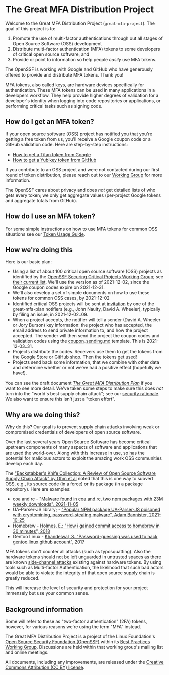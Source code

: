 # The Great MFA Distribution Project

Welcome to the Great MFA Distribution Project
(`great-mfa-project`).
The goal of this project is to:

1. Promote the use of multi-factor authentications through out all stages of Open Source Software (OSS) development
2. Distribute multi-factor authentication (MFA) tokens to
   some developers of critical open source software, and
2. Provide or point to information so help people *easily* use MFA tokens.

The OpenSSF is working with Google and GitHub who have generously offered to provide and distribute MFA tokens.
Thank you!

MFA tokens, also called keys, are hardware devices specifically for authentication.
These MFA tokens can be used in many applications in a developers workflow.  They help provide higher degrees
of validation for a developer's identity when logging into code repositories or applications, or performing 
critical tasks such as signing code.

## How do I get an MFA token?

If your open source software (OSS) project has notified you that
you're getting a free token from us,
you'll receive a Google coupon code or a GitHub validation code.
Here are step-by-step instructions:

* [How to get a Titan token from Google](getting-titan-token-from-google.md)
* [How to get a Yubikey token from GitHub](getting-yubikey-token-from-github.md)

If you contribute to an OSS project and were not contacted during our first round of
token distribution, please reach out to our [Working Group](openssf-wg-best-practices+owner@lists.openssf.org) for more information.

The OpenSSF cares about privacy and does *not* get detailed lists of
who gets every token; we only get aggregate values (per-project Google tokens
and aggregate totals from GitHub).

## How do I use an MFA token?

For some simple instructions on how to use MFA tokens for common OSS
situations see our [Token Usage Guide](guide/token-usage-guide.md).

## How we're doing this

Here is our basic plan:
* Using a list of about 100 critical open source software (OSS) projects
  as identified by the [OpenSSF Securing Critical Projects Working Group](https://github.com/ossf/wg-securing-critical-projects); see
  [their current list](https://docs.google.com/spreadsheets/d/1ONZ4qeMq8xmeCHX03lIgIYE4MEXVfVL6oj05lbuXTDM/edit#gid=0). We'll use the version as of
  2021-12-02, since the Google coupon codes expire on 2021-12-31.
* We'll also develop a set of simple documents on how to use these tokens
  for common OSS cases, by 2021-12-02
* Identified critical OSS projects will be sent at [invitation](./invitation.md) by one of the great-mfa-plan notifiers (e.g., John Naulty, David A. Wheeler), typically by filing an issue, in 2021-12-02..09.
* When a project accepts, the notifier will tell a sender (David A. Wheeler or Jory Burson) key information: the project who has accepted, the email address to send private information to, and how the project accepted. The sender will then send the project the coupon codes and validation codes using the [coupon_sending.md](./coupon_sending.md) template. This is 2021-12-03..31.
* Projects distribute the codes. Receivers use them to get the tokens from
  the Google Store or GitHub shop. Then the tokens get used!
* Projects send back some information, that we combine with other data
  and determine whether or not we've had a positive effect (hopefully we have!).

You can see the draft document
[*The Great MFA Distribution Plan*](https://docs.google.com/document/d/1Hhg4KcLCzEdd9ZcbdEviN0TIUTLyWDsIdF6B_hY3Xv0/edit) if you want to see more detail.
We've taken some steps to make sure this does *not* turn into
the "world's best supply chain attack"; see our
[security rationale](./security-rationale.md).
We also want to ensure this isn't just a "token effort".


## Why are we doing this?

Why do this? Our goal is to prevent supply chain attacks involving
weak or compromised credentials of developers of open source software.

Over the last several years Open Source Software has become critical upstream components 
of many aspects of software and applications that are used the world-over.  Along with this
increase in use, so has the potential for malicious actors to exploit the amazing work OSS
communities develop each day.  

The
["Backstabber's Knife Collection: A Review of Open Source Software Supply Chain Attack" by Ohm et al](https://arxiv.org/abs/2005.09535)
noted that this is one way to subvert OSS, e.g.,
its source code (in a force) or its package (in a package repository).
Here are examples:

* coa and rc - ["Malware found in coa and rc, two npm packages with 23M weekly downloads", 2021-11-05](https://therecord.media/malware-found-in-coa-and-rc-two-npm-packages-with-23m-weekly-downloads/)
* UA-Parser-JS library;  - ["Popular NPM package UA-Parser-JS poisoned with cryptomining, password-stealing malware", Adam Bannister, 2021-10-25](https://portswigger.net/daily-swig/popular-npm-package-ua-parser-js-poisoned-with-cryptomining-password-stealing-malware)
* Homebrew - [Holmes, E.: "How i gained commit access to homebrew in 30 minutes", 2018](https://medium.com/@vesirin/how-i-gained-commit-access-to-homebrew-in-30-minutes-2ae314df03ab)
* Gentoo Linux - [Khandelwal, S. "Password-guessing was used to hack gentoo linux github account", 2017]( https://thehackernews.com/2018/07/github-hacking-gentoo-linux.html)

MFA tokens don't counter all attacks (such as typosquatting). Also the hardware tokens should not be left unguarded in untrusted spaces as there are known [side-channel attacks](https://www.zdnet.com/article/new-side-channel-attack-can-recover-encryption-keys-from-google-titan-security-keys/) existing against hardware tokens. 
By using tools such as Multi-factor Authentication, the likelihood that such bad actors would be able to violate the integrity of that open source supply chain is greatly reduced.

This will increase the level of security and protection for your project immensely but use your common sense. 

## Background information

Some will refer to these as "two-factor authentication" (2FA) tokens,
however, for various reasons we're using the term "MFA" instead.

The Great MFA Distribution Project is a project of the Linux Foundation's
[Open Source Security Foundation (OpenSSF)](https://openssf.org/)
within its
[Best Practices Working Group](https://github.com/ossf/wg-best-practices-os-developers).
Discussions are held within that working group's
mailing list and online meetings.

All documents, including any improvements, are released under the
[Creative Commons Attribution (CC BY) license](https://creativecommons.org/licenses/by/4.0/).
